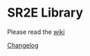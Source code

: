 # SR2E Library
Please read the [wiki](https://github.com/ThatFinnDev/SR2Essentials/wiki[)

[Changelog](https://github.com/ThatFinnDev/SR2Essentials/edit/experimental/SR2EssentialsMod/Library/changelog.md)
